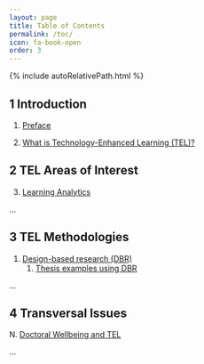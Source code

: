 ```yaml
---
layout: page
title: Table of Contents
permalink: /toc/
icon: fa-book-open
order: 3
---
```


{% include autoRelativePath.html %}

## 1 Introduction

1. [Preface](/detel-book/chapter/introduction/preface/)

2. [What is Technology-Enhanced Learning (TEL)?](/detel-book/chapter/introduction/intro-to-TEL/)

## 2 TEL Areas of Interest

3. [Learning Analytics](/detel-book/chapter/aois/learning-analytics/)

...

## 3 TEL Methodologies

1. [Design-based research (DBR)](/detel-book/chapter/methodologies/design-based-research/)
    1. [Thesis examples using DBR](/detel-book/chapter/methodologies/examples/)

...

## 4 Transversal Issues

N. [Doctoral Wellbeing and TEL](/detel-book/chapter/transversal/wellbeing/)

...
